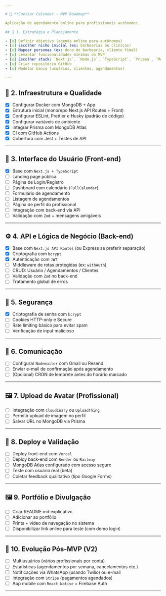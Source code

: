 ```yaml
---

# 📆 **Joestar Calendar — MVP Roadmap**

Aplicação de agendamento online para profissionais autônomos.

## 🔰 1. Estratégia e Planejamento

- [x] Definir objetivo (agenda online para autônomos)
- [x] Escolher nicho inicial (ex: barbearias ou clínicas)
- [x] Mapear personas (ex: dono de barbearia, cliente final)
- [x] Levantar funcionalidades mínimas do MVP
- [x] Escolher stack: `Next.js`, `Node.js`, `TypeScript`, `Prisma`, `MongoDB`, `Zod`, `Jest`, `ESLint`, `Prettier`, `Husky`, `Docker`, `GitHub Actions`
- [x] Criar repositório GitHub
- [x] Modelar banco (usuários, clientes, agendamentos)

---
```


## 🧱 2. Infraestrutura e Qualidade

- [x] Configurar Docker com MongoDB + App
- [x] Estrutura inicial (monorepo Next.js API Routes + Front)
- [x] Configurar ESLint, Prettier e Husky (padrão de código)
- [x] Configurar variáveis de ambiente
- [x] Integrar Prisma com MongoDB Atlas
- [x] CI com GitHub Actions
- [x] Cobertura com Jest + Testes de API

---

## 🎨 3. Interface do Usuário (Front-end)

- [x] Base com `Next.js + TypeScript`
- [ ] Landing page pública
- [ ] Página de Login/Registro
- [ ] Dashboard com calendário (`FullCalendar`)
- [ ] Formulário de agendamento
- [ ] Listagem de agendamentos
- [ ] Página de perfil do profissional
- [ ] Integração com back-end via API
- [ ] Validação com `Zod` + mensagens amigáveis

---

## ⚙️ 4. API e Lógica de Negócio (Back-end)

- [x] Base com `Next.js API Routes` (ou Express se preferir separação)
- [x] Criptografia com `bcrypt`
- [x] Autenticação com `JWT`
- [ ] Middleware de rotas protegidas (ex: `withAuth`)
- [ ] CRUD: Usuário / Agendamentos / Clientes
- [ ] Validação com `Zod` no back-end
- [ ] Tratamento global de erros

---

## 🔐 5. Segurança

- [x] Criptografia de senha com `bcrypt`
- [ ] Cookies HTTP-only e Secure
- [ ] Rate limiting básico para evitar spam
- [ ] Verificação de input malicioso

---

## 💌 6. Comunicação

- [ ] Configurar `Nodemailer` com Gmail ou Resend
- [ ] Enviar e-mail de confirmação após agendamento
- [ ] (Opcional) CRON de lembrete antes do horário marcado

---

## 🖼️ 7. Upload de Avatar (Profissional)

- [ ] Integração com `Cloudinary` ou `UploadThing`
- [ ] Permitir upload de imagem no perfil
- [ ] Salvar URL no MongoDB via Prisma

---

## 🚀 8. Deploy e Validação

- [ ] Deploy front-end com `Vercel`
- [ ] Deploy back-end com `Render` ou `Railway`
- [ ] MongoDB Atlas configurado com acesso seguro
- [ ] Teste com usuário real (beta)
- [ ] Coletar feedback qualitativo (tipo Google Forms)

---

## 🖼️ 9. Portfólio e Divulgação

- [ ] Criar README.md explicativo
- [ ] Adicionar ao portfólio
- [ ] Prints + vídeo de navegação no sistema
- [ ] Disponibilizar link online para teste (com demo login)

---

## 🌱 10. Evolução Pós-MVP (V2)

- [ ] Multiusuários (vários profissionais por conta)
- [ ] Estatísticas (agendamentos por semana, cancelamentos etc.)
- [ ] Notificações via WhatsApp (usando Twilio) ou e-mail
- [ ] Integração com `Stripe` (pagamentos agendados)
- [ ] App mobile com `React Native` + Firebase Auth

---
